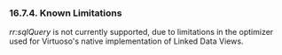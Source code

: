 <div>

<div>

<div>

<div>

### 16.7.4. Known Limitations

</div>

</div>

</div>

<span class="emphasis">*rr:sqlQuery*</span> is not currently supported,
due to limitations in the optimizer used for Virtuoso's native
implementation of Linked Data Views.

</div>
